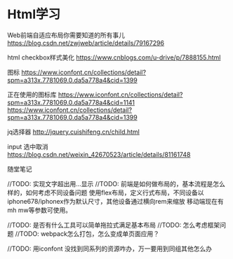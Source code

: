 # Html学习

Web前端自适应布局你需要知道的所有事儿
https://blog.csdn.net/zwjweb/article/details/79167296

html checkbox样式美化
https://www.cnblogs.com/u-drive/p/7888155.html


图标
https://www.iconfont.cn/collections/detail?spm=a313x.7781069.0.da5a778a4&cid=1399

正在使用的图标库
https://www.iconfont.cn/collections/detail?spm=a313x.7781069.0.da5a778a4&cid=1141
https://www.iconfont.cn/collections/detail?spm=a313x.7781069.0.da5a778a4&cid=1399

jq选择器
http://jquery.cuishifeng.cn/child.html

input 选中取消
https://blog.csdn.net/weixin_42670523/article/details/81161748


随堂笔记

//TODO: 实现文字超出用...显示
//TODO: 前端是如何做布局的，基本流程是怎么样的，如何考虑不同设备问题
使用flex布局，定义行式布局，不同设备以iphone678/iphonex作为默认尺寸，其他设备通过横向rem来缩放
移动端现在有mh mw等参数可使用。

//TODO: 是否有什么工具可以简单拖拉式满足基本布局
//TODO: 怎么考虑框架问题
//TODO: webpack怎么打包，怎么变成单页面应用？

//TODO: 用iconfont 没找到同系列的资源咋办，万一要用到同组其他怎么办